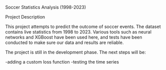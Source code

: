 Soccer Statistics Analysis (1998-2023)

Project Description

This project attempts to predict the outcome of soccer events. The dataset contains live statistics from 1998 to 2023. Various tools such as neural networks and XGBoost have been used here, and tests have been conducted to make sure our data and results are reliable.

The project is still in the development phase. The next steps will be:

-adding a custom loss function
-testing the time series
